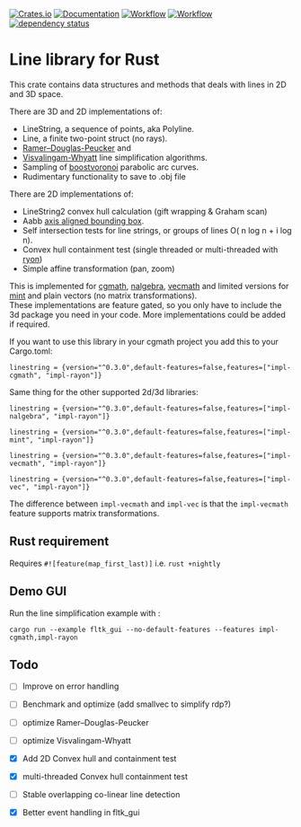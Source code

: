 [![Crates.io](https://meritbadge.herokuapp.com/linestring)](https://crates.io/crates/linestring)
[![Documentation](https://docs.rs/linestring/badge.svg)](https://docs.rs/linestring)
[![Workflow](https://github.com/eadf/linestring.rs/workflows/Rust/badge.svg)](https://github.com/eadf/linestring.rs/workflows/Rust/badge.svg)
[![Workflow](https://github.com/eadf/linestring.rs/workflows/Clippy/badge.svg)](https://github.com/eadf/linestring.rs/workflows/Clippy/badge.svg)
[![dependency status](https://deps.rs/crate/linestring/0.3.0/status.svg)](https://deps.rs/crate/linestring/0.3.0)

# Line library for Rust

This crate contains data structures and methods that deals with lines in 2D and 3D space.

There are 3D and 2D implementations of:
* LineString, a sequence of points, aka Polyline.
* Line, a finite two-point struct (no rays).
* [Ramer–Douglas-Peucker](https://en.wikipedia.org/wiki/Ramer–Douglas–Peucker_algorithm) and
* [Visvalingam-Whyatt](https://en.wikipedia.org/wiki/Visvalingam–Whyatt_algorithm) line simplification algorithms.
* Sampling of [boostvoronoi](https://github.com/eadf/boostvoronoi.rs) parabolic arc curves.
* Rudimentary functionality to save to .obj file

There are 2D implementations of:
* LineString2 convex hull calculation (gift wrapping & Graham scan)
* Aabb [axis aligned bounding box](https://en.wikipedia.org/wiki/Minimum_bounding_box).
* Self intersection tests for line strings, or groups of lines O( n log n + i log n).
* Convex hull containment test (single threaded or multi-threaded with [ryon](https://crates.io/crates/rayon))
* Simple affine transformation (pan, zoom)

This is implemented for [cgmath](https://crates.io/crates/cgmath), 
[nalgebra](https://crates.io/crates/nalgebra), [vecmath](https://crates.io/crates/vecmath) 
and limited versions for [mint](https://crates.io/crates/mint) and plain vectors (no matrix transformations).
\
These implementations are feature gated, so you only have to include the 3d package you need in your code.
More implementations could be added if required.

If you want to use this library in your cgmath project you add this to your Cargo.toml:
```cargo
linestring = {version="^0.3.0",default-features=false,features=["impl-cgmath", "impl-rayon"]}
```
Same thing for the other supported 2d/3d libraries: 
```cargo
linestring = {version="^0.3.0",default-features=false,features=["impl-nalgebra", "impl-rayon"]}
```

```cargo
linestring = {version="^0.3.0",default-features=false,features=["impl-mint", "impl-rayon"]}
```

```cargo
linestring = {version="^0.3.0",default-features=false,features=["impl-vecmath", "impl-rayon"]}
```
```cargo
linestring = {version="^0.3.0",default-features=false,features=["impl-vec", "impl-rayon"]}
```
The difference between ```impl-vecmath``` and ```impl-vec``` is that the ```impl-vecmath``` feature supports 
matrix transformations.

## Rust requirement

Requires `#![feature(map_first_last)]` i.e. `rust +nightly`


## Demo GUI
Run the line simplification example with :
```fish
cargo run --example fltk_gui --no-default-features --features impl-cgmath,impl-rayon
```

## Todo
- [ ] Improve on error handling
- [ ] Benchmark and optimize (add smallvec to simplify rdp?)
- [ ] optimize Ramer–Douglas-Peucker
- [ ] optimize Visvalingam-Whyatt
- [x] Add 2D Convex hull and containment test
- [x] multi-threaded Convex hull containment test
- [ ] Stable overlapping co-linear line detection
- [x] Better event handling in fltk_gui

